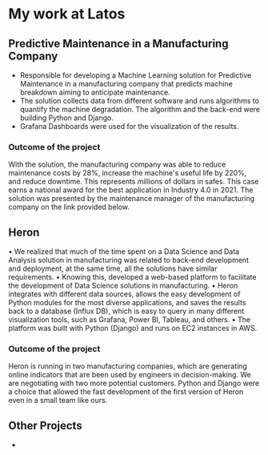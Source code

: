 # My work at Latos

## Predictive Maintenance in a Manufacturing Company
* Responsible for developing a Machine Learning solution for Predictive Maintenance in a manufacturing company that predicts machine breakdown aiming to anticipate maintenance. 
* The solution collects data from different software and runs algorithms to quantify the machine degradation. The algorithm and the back-end were building Python and Django. 
* Grafana Dashboards were used for the visualization of the results.

### Outcome of the project
With the solution, the manufacturing company was able to reduce maintenance costs by 28%, increase the machine's useful life by 220%, and reduce downtime. This represents millions of dollars in safes. This case earns a national award for the best application in Industry 4.0 in 2021. The solution was presented by the maintenance manager of the manufacturing company on the link provided below.

## Heron
• We realized that much of the time spent on a Data Science and Data Analysis solution in manufacturing was related to back-end development and deployment, at the same time, all the solutions have similar requirements. 
• Knowing this, developed a web-based platform to facilitate the development of Data Science solutions in manufacturing. 
• Heron integrates with different data sources, allows the easy development of Python modules for the most diverse applications, and saves the results back to a database (Influx DB), which is easy to query in many different visualization tools, such as Grafana, Power BI, Tableau, and others. 
• The platform was built with Python (Django) and runs on EC2 instances in AWS.

### Outcome of the project
Heron is running in two manufacturing companies, which are generating online indicators that are been used by engineers in decision-making. We are negotiating with two more potential customers. Python and Django were a choice that allowed the fast development of the first version of Heron even in a small team like ours.

## Other Projects
* 